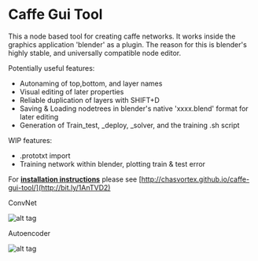 Caffe Gui Tool
==============
This a node based tool for creating caffe networks. It works inside the graphics application 'blender' as a plugin. The reason for this is blender's highly stable, and universally compatible node editor.

Potentially useful features:
* Autonaming of top,bottom, and layer names
* Visual editing of later properties
* Reliable duplication of layers with SHIFT+D
* Saving & Loading nodetrees in blender's native 'xxxx.blend' format for later editing
* Generation of Train_test, _deploy, _solver, and the training .sh script

WIP features:
* .prototxt import
* Training network within blender, plotting train & test error

For [**installation instructions**](http://bit.ly/1AnTVD2) please see [http://chasvortex.github.io/caffe-gui-tool/](http://bit.ly/1AnTVD2)

ConvNet

![alt tag](https://camo.githubusercontent.com/31e4f9dd627afa62bb0366eae79e9254dfb94934/68747470733a2f2f646c2e64726f70626f7875736572636f6e74656e742e636f6d2f752f31303836303234342f676875622f53637265656e73686f7425323066726f6d253230323031342d31302d31392532303133253341333025334132312e706e67)

Autoencoder

![alt tag](https://camo.githubusercontent.com/d28a002ce2c7139877f2c1e8fa3f935ed57fa055/68747470733a2f2f646c2e64726f70626f7875736572636f6e74656e742e636f6d2f752f31303836303234342f676875622f53637265656e73686f7425323066726f6d253230323031342d31302d31392532303133253341333025334131352e706e67)
